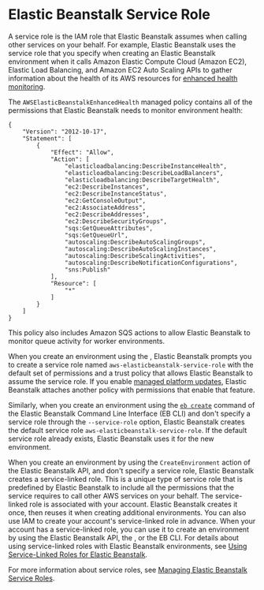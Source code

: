 # Elastic Beanstalk Service Role<a name="concepts-roles-service"></a>

A service role is the IAM role that Elastic Beanstalk assumes when calling other services on your behalf\. For example, Elastic Beanstalk uses the service role that you specify when creating an Elastic Beanstalk environment when it calls Amazon Elastic Compute Cloud \(Amazon EC2\), Elastic Load Balancing, and Amazon EC2 Auto Scaling APIs to gather information about the health of its AWS resources for [enhanced health monitoring](health-enhanced.md)\.

The `AWSElasticBeanstalkEnhancedHealth` managed policy contains all of the permissions that Elastic Beanstalk needs to monitor environment health:

```
{
    "Version": "2012-10-17",
    "Statement": [
        {
            "Effect": "Allow",
            "Action": [
                "elasticloadbalancing:DescribeInstanceHealth",
                "elasticloadbalancing:DescribeLoadBalancers",
                "elasticloadbalancing:DescribeTargetHealth",
                "ec2:DescribeInstances",
                "ec2:DescribeInstanceStatus",
                "ec2:GetConsoleOutput",
                "ec2:AssociateAddress",
                "ec2:DescribeAddresses",
                "ec2:DescribeSecurityGroups",
                "sqs:GetQueueAttributes",
                "sqs:GetQueueUrl",
                "autoscaling:DescribeAutoScalingGroups",
                "autoscaling:DescribeAutoScalingInstances",
                "autoscaling:DescribeScalingActivities",
                "autoscaling:DescribeNotificationConfigurations",
                "sns:Publish"
            ],
            "Resource": [
                "*"
            ]
        }
    ]
}
```

This policy also includes Amazon SQS actions to allow Elastic Beanstalk to monitor queue activity for worker environments\. 

When you create an environment using the , Elastic Beanstalk prompts you to create a service role named `aws-elasticbeanstalk-service-role` with the default set of permissions and a trust policy that allows Elastic Beanstalk to assume the service role\. If you enable [managed platform updates](environment-platform-update-managed.md), Elastic Beanstalk attaches another policy with permissions that enable that feature\.

Similarly, when you create an environment using the [`eb create`](eb3-create.md) command of the Elastic Beanstalk Command Line Interface \(EB CLI\) and don't specify a service role through the `--service-role` option, Elastic Beanstalk creates the default service role `aws-elasticbeanstalk-service-role`\. If the default service role already exists, Elastic Beanstalk uses it for the new environment\.

When you create an environment by using the `CreateEnvironment` action of the Elastic Beanstalk API, and don't specify a service role, Elastic Beanstalk creates a service\-linked role\. This is a unique type of service role that is predefined by Elastic Beanstalk to include all the permissions that the service requires to call other AWS services on your behalf\. The service\-linked role is associated with your account\. Elastic Beanstalk creates it once, then reuses it when creating additional environments\. You can also use IAM to create your account's service\-linked role in advance\. When your account has a service\-linked role, you can use it to create an environment by using the Elastic Beanstalk API, the , or the EB CLI\. For details about using service\-linked roles with Elastic Beanstalk environments, see [Using Service\-Linked Roles for Elastic Beanstalk](using-service-linked-roles.md)\.

For more information about service roles, see [Managing Elastic Beanstalk Service Roles](iam-servicerole.md)\.
